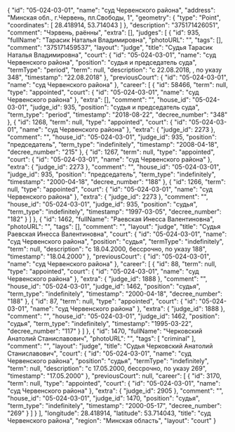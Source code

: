 {
    "id": "05-024-03-01",
    "name": "суд Червенского района",
    "address": "Минская обл., г.Червень, пл.Свободы, 1",
    "geometry": {
        "type": "Point",
        "coordinates": [
            28.418914,
            53.714043
        ]
    },
    "description": "375171426051",
    "comment": "Чэрвень, раённы",
    "extra": [],
    "judges": [
        {
            "id": 935,
            "fullName": "Тарасик Наталья Владимировна",
            "photoURL": "",
            "tags": [],
            "comment": "375171459537",
            "layout": "judge",
            "title": "Судья Тарасик Наталья Владимировна",
            "court": {
                "id": "05-024-03-01",
                "name": "суд Червенского района",
                "position": "судья и председатель суда",
                "termType": "period",
                "term": null,
                "description": "c 22.08.2018, , по указу 348",
                "timestamp": "22.08.2018"
            },
            "previousCourt": {
                "id": "05-024-03-01",
                "name": "суд Червенского района"
            },
            "career": [
                {
                    "id": 58466,
                    "term": null,
                    "type": "appointed",
                    "court": {
                        "id": "05-024-03-01",
                        "name": "суд Червенского района"
                    },
                    "extra": [],
                    "comment": "",
                    "house_id": "05-024-03-01",
                    "judge_id": 935,
                    "position": "судья и председатель суда",
                    "term_type": "period",
                    "timestamp": "2018-08-22",
                    "decree_number": "348"
                },
                {
                    "id": 1268,
                    "term": null,
                    "type": "appointed",
                    "court": {
                        "id": "05-024-03-01",
                        "name": "суд Червенского района"
                    },
                    "extra": {
                        "judge_id": 2273
                    },
                    "comment": "",
                    "house_id": "05-024-03-01",
                    "judge_id": 935,
                    "position": "председатель",
                    "term_type": "indefinitely",
                    "timestamp": "2008-04-18",
                    "decree_number": "215"
                },
                {
                    "id": 1267,
                    "term": null,
                    "type": "appointed",
                    "court": {
                        "id": "05-024-03-01",
                        "name": "суд Червенского района"
                    },
                    "extra": {
                        "judge_id": 2273
                    },
                    "comment": "",
                    "house_id": "05-024-03-01",
                    "judge_id": 935,
                    "position": "председатель",
                    "term_type": "indefinitely",
                    "timestamp": "2000-04-18",
                    "decree_number": "188"
                },
                {
                    "id": 1266,
                    "term": null,
                    "type": "appointed",
                    "court": {
                        "id": "05-024-03-01",
                        "name": "суд Червенского района"
                    },
                    "extra": {
                        "judge_id": 2273
                    },
                    "comment": "",
                    "house_id": "05-024-03-01",
                    "judge_id": 935,
                    "position": "судья",
                    "term_type": "indefinitely",
                    "timestamp": "1997-03-05",
                    "decree_number": "182"
                }
            ]
        },
        {
            "id": 1462,
            "fullName": "Раевская Инесса Валентиновна",
            "photoURL": "",
            "tags": [],
            "comment": "",
            "layout": "judge",
            "title": "Судья Раевская Инесса Валентиновна",
            "court": {
                "id": "05-024-03-01",
                "name": "суд Червенского района",
                "position": "судья",
                "termType": "indefinitely",
                "term": null,
                "description": "c 18.04.2000, бессрочно, по указу 188",
                "timestamp": "18.04.2000"
            },
            "previousCourt": {
                "id": "05-024-03-01",
                "name": "суд Червенского района"
            },
            "career": [
                {
                    "id": 88,
                    "term": null,
                    "type": "appointed",
                    "court": {
                        "id": "05-024-03-01",
                        "name": "суд Червенского района"
                    },
                    "extra": {
                        "judge_id": 1888
                    },
                    "comment": "",
                    "house_id": "05-024-03-01",
                    "judge_id": 1462,
                    "position": "судья",
                    "term_type": "indefinitely",
                    "timestamp": "2000-04-18",
                    "decree_number": "188"
                },
                {
                    "id": 87,
                    "term": null,
                    "type": "appointed",
                    "court": {
                        "id": "05-024-03-01",
                        "name": "суд Червенского района"
                    },
                    "extra": {
                        "judge_id": 1888
                    },
                    "comment": "",
                    "house_id": "05-024-03-01",
                    "judge_id": 1462,
                    "position": "судья",
                    "term_type": "indefinitely",
                    "timestamp": "1995-03-22",
                    "decree_number": "117"
                }
            ]
        },
        {
            "id": 1470,
            "fullName": "Черковский Анатолий Станиславович",
            "photoURL": "",
            "tags": [
                "criminal"
            ],
            "comment": "",
            "layout": "judge",
            "title": "Судья Черковский Анатолий Станиславович",
            "court": {
                "id": "05-024-03-01",
                "name": "суд Червенского района",
                "position": "судья",
                "termType": "indefinitely",
                "term": null,
                "description": "c 17.05.2000, бессрочно, по указу 269",
                "timestamp": "17.05.2000"
            },
            "previousCourt": null,
            "career": [
                {
                    "id": 3170,
                    "term": null,
                    "type": "appointed",
                    "court": {
                        "id": "05-024-03-01",
                        "name": "суд Червенского района"
                    },
                    "extra": {
                        "judge_id": 2905
                    },
                    "comment": "",
                    "house_id": "05-024-03-01",
                    "judge_id": 1470,
                    "position": "судья",
                    "term_type": "indefinitely",
                    "timestamp": "2000-05-17",
                    "decree_number": "269"
                }
            ]
        }
    ],
    "longitude": 28.418914,
    "latitude": 53.714043,
    "title": "суд Червенского района",
    "region": "Минская область",
    "layout": "court"
}